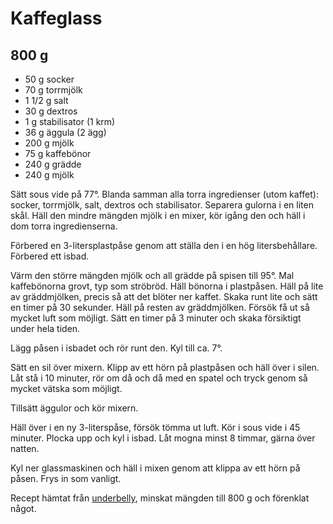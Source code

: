 # Kaffeglass

## 800 g

- 50 g   socker
- 70 g   torrmjölk
- 1 1/2 g  salt
- 30 g  dextros
- 1 g    stabilisator (1 krm)
- 36 g   äggula (2 ägg)
- 200 g  mjölk
- 75 g   kaffebönor
- 240 g  grädde
- 240 g  mjölk

Sätt sous vide på 77°. Blanda samman alla torra ingredienser (utom kaffet): socker,
torrmjölk, salt, dextros och stabilisator. Separera gulorna i en liten skål. Häll den
mindre mängden mjölk i en mixer, kör igång den och häll i dom torra ingredienserna.

Förbered en 3-litersplastpåse genom att ställa den i en hög litersbehållare. Förbered ett
isbad.

Värm den större mängden mjölk och all grädde på spisen till 95°. Mal kaffebönorna grovt,
typ som ströbröd. Häll bönorna i plastpåsen. Häll på lite av gräddmjölken, precis så att
det blöter ner kaffet. Skaka runt lite och sätt en timer på 30 sekunder. Häll på resten av
gräddmjölken. Försök få ut så mycket luft som möjligt. Sätt en timer på 3 minuter och
skaka försiktigt under hela tiden.

Lägg påsen i isbadet och rör runt den. Kyl till ca. 7°.

Sätt en sil över mixern. Klipp av ett hörn på plastpåsen och häll över i silen. Låt stå i
10 minuter, rör om då och då med en spatel och tryck genom så mycket vätska som möjligt.

Tillsätt äggulor och kör mixern.

Häll över i en ny 3-literspåse, försök tömma ut luft. Kör i sous vide i 45 minuter. Plocka
upp och kyl i isbad. Låt mogna minst 8 timmar, gärna över natten.

Kyl ner glassmaskinen och häll i mixen genom att klippa av ett hörn på påsen. Frys in som
vanligt.

Recept hämtat från [underbelly](https://under-belly.org/ice-cream-flavor-coffee/), minskat
mängden till 800 g och förenklat något.